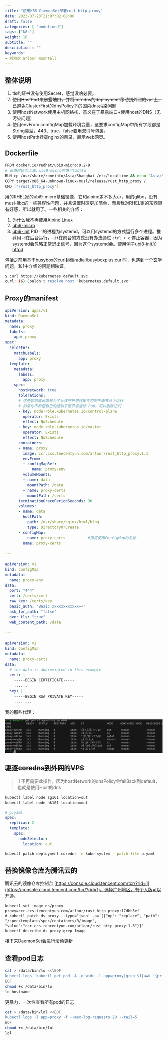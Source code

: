 ```yaml
---
title: "使用K8S DaemonSet部署rust_http_proxy"
date: 2023-07-23T21:07:02+08:00
draft: false
categories: [ "undefined"]
tags: ["k8s"]
weight: 10
subtitle: ""
description : ""
keywords:
- 刘港欢 arloor moontell
---
```


## 整体说明

1. tls的证书没有使用Secret，感觉没啥必要。
2. ~~使用HostPort来暴露端口，并将coredns的deployment移动到外网的vps上，已避免ClusterFirst的dnsPolicy下的国内dns污染问题~~
3. 使用hostNetwork使用主机网络栈，意义在于暴露端口+使用host的DNS（无污染问题）
4. 使用envFrom comfigMap加载环境变量，这要求configMap中所有字段都是String类型，443、true、false要用双引号包裹。
5. 使用hostPath挂载nginx的目录，展示web网页。

## Dockerfile

```bash
FROM docker.io/redhat/ubi9-micro:9.2-9
# 设置时区为上海，ubi9-micro内置了tzdata 
RUN cp /usr/share/zoneinfo/Asia/Shanghai /etc/localtime && echo "Asia/Shanghai" > /etc/timezone
COPY target/x86_64-unknown-linux-musl/release/rust_http_proxy /
CMD ["/rust_http_proxy"]
```

用的RHEL家的ubi9-micro基础镜像，它和alpine差不多大小，用的glibc，没有musl-libc的一些兼容性问题，并且设置时区更加简单，而且我对RHEL家的东西很有好感，所以就用了。一些相关的介绍：

1. [为什么我不再使用Alpine Linux](https://www.51cto.com/article/751174.html)
2. [ubi9-micro](https://catalog.redhat.com/software/containers/ubi9/ubi-micro/615bdf943f6014fa45ae1b58?container-tabs=overview)
3. [ubi9-init](https://catalog.redhat.com/software/containers/ubi9-init/6183297540a2d8e95c82e8bd) PID=1的进程为systemd，可以用systemd的方式运行多个进程。推荐用`-d`在后台运行，`-it`在前台的方式没有办法通过 `ctrl + c` 停止容器，因为systemd会忽略正常退出信号，因为这个systemd会。使用例子[ubi8-init加httpd](https://access.redhat.com/documentation/zh-cn/red_hat_enterprise_linux/8/html/building_running_and_managing_containers/assembly_adding-software-to-a-ubi-container_building-running-and-managing-containers#using-the-ubi-init-images_assembly_adding-software-to-a-ubi-container)

包括之前用基于busybox的curl镜像radial/busyboxplus:curl时，也遇到一个玄学问题，和1中介绍的问题相映证。

```bash
$ curl https://kubernetes.default.svc
curl: (6) Couldn't resolve host 'kubernetes.default.svc'
```

## Proxy的manifest

```yaml
apiVersion: apps/v1
kind: DaemonSet
metadata:
  name: proxy
  labels:
    app: proxy
spec:
  selector:
    matchLabels:
      app: proxy
  template:
    metadata:
      labels:
        app: proxy
    spec:
      hostNetwork: true
      tolerations:
      # 这些容忍度设置是为了让该守护进程集在控制平面节点上运行
      # 如果你不希望自己的控制平面节点运行 Pod，可以删除它们
      - key: node-role.kubernetes.io/control-plane
        operator: Exists
        effect: NoSchedule
      - key: node-role.kubernetes.io/master
        operator: Exists
        effect: NoSchedule
      containers:
      - name: proxy
        image: ccr.ccs.tencentyun.com/arloor/rust_http_proxy:1.1
        envFrom:
        - configMapRef:
            name: proxy-env
        volumeMounts:
        - name: data
          mountPath: /data
        - name: proxy-certs
          mountPath: /certs
      terminationGracePeriodSeconds: 30
      volumes:
      - name: data
        hostPath:
          path: /usr/share/nginx/html/blog 
          type: DirectoryOrCreate
      - configMap:
          name: proxy-certs          #指定使用ConfigMap的名称
        name: proxy-certs

---

apiVersion: v1
kind: ConfigMap
metadata:
  name: proxy-env
data:
  port: "444"
  cert: /certs/cert
  raw_key: /certs/key
  basic_auth: "Basic xxxxxxxxxxxx=="
  ask_for_auth: "false"
  over_tls: "true"
  web_content_path: /data

---

apiVersion: v1
kind: ConfigMap
metadata:
  name: proxy-certs
data:
  # the data is abbreviated in this example
  cert: |
    -----BEGIN CERTIFICATE-----
    ......
  key: |
    -----BEGIN RSA PRIVATE KEY-----
    ........

```

我的那些代理：

![Alt text](/img/telegram-cloud-photo-size-5-6192798952399681427-y.jpg)

## ~~驱逐coredns到外网的VPS~~

> !! 不再需要此操作，因为hostNetwork的dnsPolicy会fallBack到default，也就是使用Host的dns

```bash
kubectl label node sg161 location=out
kubectl label node hk101 location=out
```

```yaml
# p.yaml
spec:
  replicas: 2
  template:
    spec:
      nodeSelector: 
        location: out
```

```bash
kubectl patch deployment coredns -n kube-system --patch-file p.yaml
```

## 替换镜像仓库为腾讯云的

腾讯云的镜像仓库控制台 [https://console.cloud.tencent.com/tcr/?rid=1](https://console.cloud.tencent.com/tcr/?rid=1)。选择广州地区，有个人版可以开通。


```shell
kubectl set image ds/proxy proxy=ccr.ccs.tencentyun.com/arloor/rust_http_proxy:17dbb5ef
# kubectl patch ds proxy --type='json' -p='[{"op": "replace", "path": "/spec/template/spec/containers/0/image", "value":"ccr.ccs.tencentyun.com/arloor/rust_http_proxy:1.6"}]'
kubectl describe ds proxy|grep Image
```

接下来DaemonSet会进行滚动更新

## 查看pod日志

```bash
cat > /data/bin/lo <<\EOF
kubectl logs `kubectl get pod -A -o wide -l app=proxy|grep $1|awk '{print $2}'` -f
EOF
chmod +x /data/bin/lo
lo hostname
```

更暴力，一次性查看所有pod的日志

```bash
cat > /data/bin/lol <<EOF
kubectl logs -l app=proxy -f --max-log-requests 20 --tail=5
EOF
chmod +x /data/bin/lol
lol
```